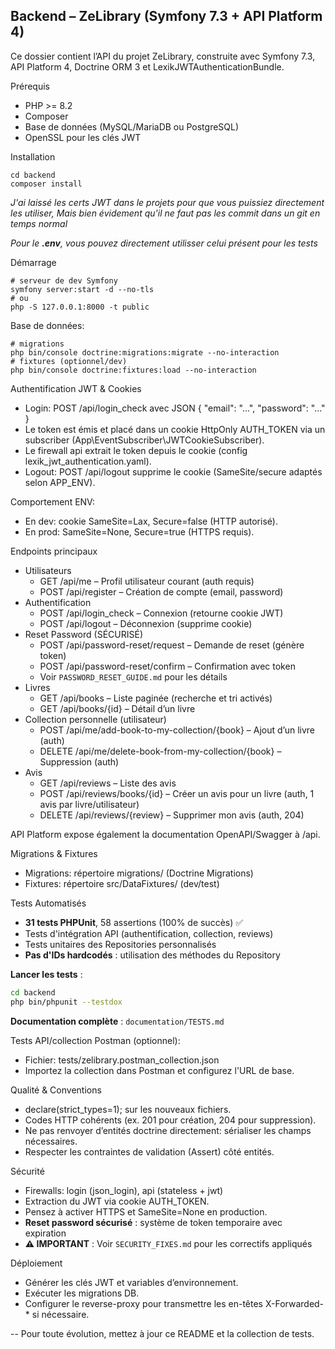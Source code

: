 ## Backend – ZeLibrary (Symfony 7.3 + API Platform 4)

Ce dossier contient l’API du projet ZeLibrary, construite avec Symfony 7.3, API Platform 4, Doctrine ORM 3 et LexikJWTAuthenticationBundle.

Prérequis
- PHP >= 8.2
- Composer
- Base de données (MySQL/MariaDB ou PostgreSQL)
- OpenSSL pour les clés JWT

Installation
```
cd backend
composer install
```
 *J'ai laissé les certs JWT dans le projets pour que vous puissiez directement les utiliser, Mais bien évidement qu'il ne faut pas les commit dans un git en temps normal* 

 *Pour le **.env**, vous pouvez directement utilisser celui présent pour les tests*

Démarrage
```
# serveur de dev Symfony
symfony server:start -d --no-tls
# ou
php -S 127.0.0.1:8000 -t public 
```

Base de données:
```
# migrations
php bin/console doctrine:migrations:migrate --no-interaction
# fixtures (optionnel/dev)
php bin/console doctrine:fixtures:load --no-interaction
```

Authentification JWT & Cookies
- Login: POST /api/login_check avec JSON { "email": "...", "password": "..." }
- Le token est émis et placé dans un cookie HttpOnly AUTH_TOKEN via un subscriber (App\EventSubscriber\JWTCookieSubscriber).
- Le firewall api extrait le token depuis le cookie (config lexik_jwt_authentication.yaml).
- Logout: POST /api/logout supprime le cookie (SameSite/secure adaptés selon APP_ENV).

Comportement ENV:
- En dev: cookie SameSite=Lax, Secure=false (HTTP autorisé).
- En prod: SameSite=None, Secure=true (HTTPS requis).

Endpoints principaux
- Utilisateurs
  - GET /api/me – Profil utilisateur courant (auth requis)
  - POST /api/register – Création de compte (email, password)
- Authentification
  - POST /api/login_check – Connexion (retourne cookie JWT)
  - POST /api/logout – Déconnexion (supprime cookie)
- Reset Password (SÉCURISÉ)
  - POST /api/password-reset/request – Demande de reset (génère token)
  - POST /api/password-reset/confirm – Confirmation avec token
  - Voir `PASSWORD_RESET_GUIDE.md` pour les détails
- Livres
  - GET /api/books – Liste paginée (recherche et tri activés)
  - GET /api/books/{id} – Détail d’un livre
- Collection personnelle (utilisateur)
  - POST /api/me/add-book-to-my-collection/{book} – Ajout d’un livre (auth)
  - DELETE /api/me/delete-book-from-my-collection/{book} – Suppression (auth)
- Avis
  - GET /api/reviews – Liste des avis
  - POST /api/reviews/books/{id} – Créer un avis pour un livre (auth, 1 avis par livre/utilisateur)
  - DELETE /api/reviews/{review} – Supprimer mon avis (auth, 204)

API Platform expose également la documentation OpenAPI/Swagger à /api.

Migrations & Fixtures
- Migrations: répertoire migrations/ (Doctrine Migrations)
- Fixtures: répertoire src/DataFixtures/ (dev/test)


Tests Automatisés
- **31 tests PHPUnit**, 58 assertions (100% de succès) ✅
- Tests d'intégration API (authentification, collection, reviews)
- Tests unitaires des Repositories personnalisés
- **Pas d'IDs hardcodés** : utilisation des méthodes du Repository

**Lancer les tests** :
```bash
cd backend
php bin/phpunit --testdox
```

**Documentation complète** : `documentation/TESTS.md`

Tests API/collection Postman (optionnel):
- Fichier: tests/zelibrary.postman_collection.json
- Importez la collection dans Postman et configurez l'URL de base.

Qualité & Conventions
- declare(strict_types=1); sur les nouveaux fichiers.
- Codes HTTP cohérents (ex. 201 pour création, 204 pour suppression).
- Ne pas renvoyer d’entités doctrine directement: sérialiser les champs nécessaires.
- Respecter les contraintes de validation (Assert) côté entités.

Sécurité
- Firewalls: login (json_login), api (stateless + jwt)
- Extraction du JWT via cookie AUTH_TOKEN.
- Pensez à activer HTTPS et SameSite=None en production.
- **Reset password sécurisé** : système de token temporaire avec expiration
- **⚠️ IMPORTANT** : Voir `SECURITY_FIXES.md` pour les correctifs appliqués

Déploiement
- Générer les clés JWT et variables d’environnement.
- Exécuter les migrations DB.
- Configurer le reverse-proxy pour transmettre les en-têtes X-Forwarded-* si nécessaire.

--
Pour toute évolution, mettez à jour ce README et la collection de tests.

